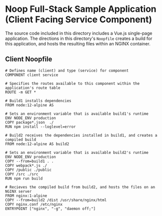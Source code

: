 # Noop Full-Stack Sample Application (Client Facing Service Component)

The source code included in this directory includes a Vue.js single-page application. The directions in this directory's `Noopfile` creates a build for this application, and hosts the resulting files within an NGINX container.

## Client Noopfile
```
# Defines name (client) and type (service) for component
COMPONENT client service

# Specifies the routes available to this component within the application's route table
ROUTE -m GET *

# Build1 installs dependencies
FROM node:12-alpine AS 

# Sets an environment variable that is available build1's runtime
ENV NODE_ENV production
COPY package*.json  ./
RUN npm install --loglevel=error

# Build2 receives the dependencies installed in build1, and creates a compiled build
FROM node:12-alpine AS build2

# Sets an environment variable that is available build2's runtime
ENV NODE_ENV production
COPY --from=build1 . .
COPY webpack*.js ./
COPY /public ./public
COPY /src ./src
RUN npm run build

# Recieves the compiled build from build2, and hosts the files on an NGINX server
FROM nginx:1-alpine
COPY --from=build2 /dist /usr/share/nginx/html
COPY nginx.conf /etc/nginx
ENTRYPOINT ["nginx", "-g", "daemon off;"]
```